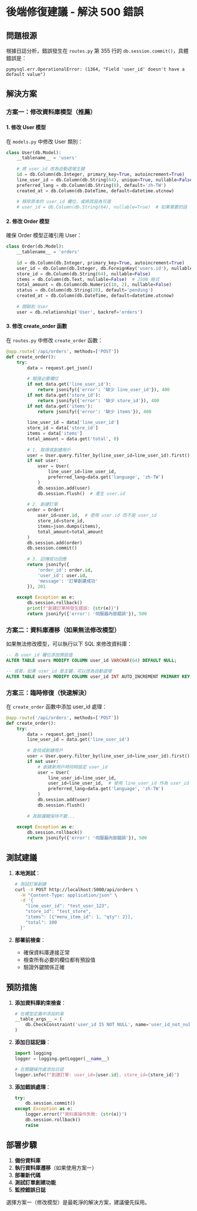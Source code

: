 # 後端修復建議 - 解決 500 錯誤

## 問題根源
根據日誌分析，錯誤發生在 `routes.py` 第 355 行的 `db.session.commit()`，具體錯誤是：
```
pymysql.err.OperationalError: (1364, "Field 'user_id' doesn't have a default value")
```

## 解決方案

### 方案一：修改資料庫模型（推薦）

#### 1. 修改 User 模型
在 `models.py` 中修改 User 類別：

```python
class User(db.Model):
    __tablename__ = 'users'
    
    # 將 user_id 改為自動遞增主鍵
    id = db.Column(db.Integer, primary_key=True, autoincrement=True)
    line_user_id = db.Column(db.String(64), unique=True, nullable=False)
    preferred_lang = db.Column(db.String(8), default='zh-TW')
    created_at = db.Column(db.DateTime, default=datetime.utcnow)
    
    # 移除原本的 user_id 欄位，或將其設為可選
    # user_id = db.Column(db.String(64), nullable=True)  # 如果需要的話
```

#### 2. 修改 Order 模型
確保 Order 模型正確引用 User：

```python
class Order(db.Model):
    __tablename__ = 'orders'
    
    id = db.Column(db.Integer, primary_key=True, autoincrement=True)
    user_id = db.Column(db.Integer, db.ForeignKey('users.id'), nullable=False)
    store_id = db.Column(db.String(64), nullable=False)
    items = db.Column(db.Text, nullable=False)  # JSON 格式
    total_amount = db.Column(db.Numeric(10, 2), nullable=False)
    status = db.Column(db.String(20), default='pending')
    created_at = db.Column(db.DateTime, default=datetime.utcnow)
    
    # 關聯到 User
    user = db.relationship('User', backref='orders')
```

#### 3. 修改 create_order 函數
在 `routes.py` 中修改 `create_order` 函數：

```python
@app.route('/api/orders', methods=['POST'])
def create_order():
    try:
        data = request.get_json()
        
        # 驗證必要欄位
        if not data.get('line_user_id'):
            return jsonify({'error': '缺少 line_user_id'}), 400
        if not data.get('store_id'):
            return jsonify({'error': '缺少 store_id'}), 400
        if not data.get('items'):
            return jsonify({'error': '缺少 items'}), 400
            
        line_user_id = data['line_user_id']
        store_id = data['store_id']
        items = data['items']
        total_amount = data.get('total', 0)
        
        # 1. 取得或創建用戶
        user = User.query.filter_by(line_user_id=line_user_id).first()
        if not user:
            user = User(
                line_user_id=line_user_id,
                preferred_lang=data.get('language', 'zh-TW')
            )
            db.session.add(user)
            db.session.flush()  # 產生 user.id
        
        # 2. 創建訂單
        order = Order(
            user_id=user.id,  # 使用 user.id 而不是 user_id
            store_id=store_id,
            items=json.dumps(items),
            total_amount=total_amount
        )
        db.session.add(order)
        db.session.commit()
        
        # 3. 回傳成功回應
        return jsonify({
            'order_id': order.id,
            'user_id': user.id,
            'message': '訂單創建成功'
        }), 201
        
    except Exception as e:
        db.session.rollback()
        print(f"創建訂單時發生錯誤: {str(e)}")
        return jsonify({'error': '伺服器內部錯誤'}), 500
```

### 方案二：資料庫遷移（如果無法修改模型）

如果無法修改模型，可以執行以下 SQL 來修改資料庫：

```sql
-- 為 user_id 欄位添加預設值
ALTER TABLE users MODIFY COLUMN user_id VARCHAR(64) DEFAULT NULL;

-- 或者，如果 user_id 是主鍵，可以改為自動遞增
ALTER TABLE users MODIFY COLUMN user_id INT AUTO_INCREMENT PRIMARY KEY;
```

### 方案三：臨時修復（快速解決）

在 `create_order` 函數中添加 user_id 處理：

```python
@app.route('/api/orders', methods=['POST'])
def create_order():
    try:
        data = request.get_json()
        line_user_id = data.get('line_user_id')
        
        # 查找或創建用戶
        user = User.query.filter_by(line_user_id=line_user_id).first()
        if not user:
            # 創建新用戶時同時設定 user_id
            user = User(
                line_user_id=line_user_id,
                user_id=line_user_id,  # 使用 line_user_id 作為 user_id
                preferred_lang=data.get('language', 'zh-TW')
            )
            db.session.add(user)
            db.session.flush()
        
        # 其餘邏輯保持不變...
        
    except Exception as e:
        db.session.rollback()
        return jsonify({'error': '伺服器內部錯誤'}), 500
```

## 測試建議

1. **本地測試**：
   ```bash
   # 測試訂單創建
   curl -X POST http://localhost:5000/api/orders \
     -H "Content-Type: application/json" \
     -d '{
       "line_user_id": "test_user_123",
       "store_id": "test_store",
       "items": [{"menu_item_id": 1, "qty": 2}],
       "total": 100
     }'
   ```

2. **部署前檢查**：
   - 確保資料庫連接正常
   - 檢查所有必要的欄位都有預設值
   - 驗證外鍵關係正確

## 預防措施

1. **添加資料庫約束檢查**：
   ```python
   # 在模型定義中添加約束
   __table_args__ = (
       db.CheckConstraint('user_id IS NOT NULL', name='user_id_not_null'),
   )
   ```

2. **添加日誌記錄**：
   ```python
   import logging
   logger = logging.getLogger(__name__)
   
   # 在關鍵操作處添加日誌
   logger.info(f"創建訂單: user_id={user.id}, store_id={store_id}")
   ```

3. **添加錯誤處理**：
   ```python
   try:
       db.session.commit()
   except Exception as e:
       logger.error(f"資料庫操作失敗: {str(e)}")
       db.session.rollback()
       raise
   ```

## 部署步驟

1. **備份資料庫**
2. **執行資料庫遷移**（如果使用方案一）
3. **部署新代碼**
4. **測試訂單創建功能**
5. **監控錯誤日誌**

選擇方案一（修改模型）是最乾淨的解決方案，建議優先採用。 